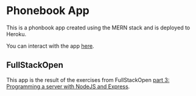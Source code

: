 # Phonebook App
This is a phonbook app created using the MERN stack and is deployed to Heroku.

You can interact with the app [here](https://tranquil-plains-34591.herokuapp.com/).

## FullStackOpen
This app is the result of the exercises from FullStackOpen [part 3: Programming a server with NodeJS and Express](https://fullstackopen.com/en/part3).
